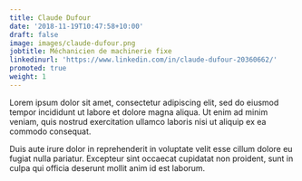```yaml
---
title: Claude Dufour
date: '2018-11-19T10:47:58+10:00'
draft: false
image: images/claude-dufour.png
jobtitle: Méchanicien de machinerie fixe
linkedinurl: 'https://www.linkedin.com/in/claude-dufour-20360662/'
promoted: true
weight: 1
---
```


Lorem ipsum dolor sit amet, consectetur adipiscing elit, sed do eiusmod tempor incididunt ut labore et dolore magna aliqua. Ut enim ad minim veniam, quis nostrud exercitation ullamco laboris nisi ut aliquip ex ea commodo consequat.

Duis aute irure dolor in reprehenderit in voluptate velit esse cillum dolore eu fugiat nulla pariatur. Excepteur sint occaecat cupidatat non proident, sunt in culpa qui officia deserunt mollit anim id est laborum.
